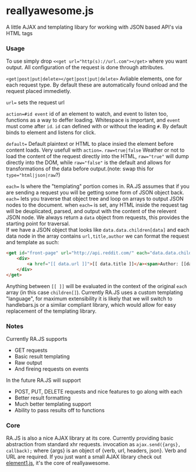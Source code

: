 reallyawesome.js
================

A little AJAX and templating libary for working with JSON based API's via HTML tags

### Usage
To use simply drop `<<get url="http(s)://url.com"></get>` where you want output. All configuration of the request is done through attributes. 

`<get|post|put|delete></get|post|put|delete>` Avliable elements, one for each request type. By default these are automatically found onload and the request placed immedietly.

`url=` sets the request url

`action=#id event` id of an element to watch, and event to listen too, functions as a way to deffer loading. Whitespace is important, and `event` must come after `id`.	`id` can defined with or without the leading `#`. By default binds to element and listens for click.

`default=` Default plaintext or HTML to place insied the element before content loads. Very usefull with `action=`.
`raw=true|false` Weather or not to load the content of the request directly into the HTML, `raw="true"` will dump directly into the DOM, while `raw="false"` is the default and allows for transformations of the data before output.(note: swap this for `type="html|json|raw`?)  

`each=` Is where the "templating" portion comes in. RA.JS assumes that if you are sending a request you will be getting some form of JSON object back. `each=` lets you traverse that object tree and loop on arrays to output JSON nodes to the document. when `each=` is set, any HTML inside the request tag will be deuplicated, parsed, and output with the content of the relevent JSON node. We always return a `data` object from requests, this provides the starting point for traversal.  
If we have a JSON object that looks like `data.data.children[data]` and each data node in the array contains `url,title,author` we can format the request and template as such:
```html
<get id="front-page" url="http://api.reddit.com/" each="data.data.children" default="Loading...">
	<div>
		<a href="[[ data.url ]]">[[ data.title ]]</a><span>Author: [[data.author]]</span>
	</div>
</get>
```

Anything between `[[ ]]` will be evaluated in the context of the original `each` array (in this case `children[]`). Currently RA.JS uses a custom templating "language", for maximum extensibility it is likely that we will switch to handlebars.js or a similar compliant library, which would allow for easy replacement of the templating library.

### Notes

Currently RA.JS supports
* GET requests
* Basic result templating
* Raw output
* And fireing requests on events

In the future RA.JS will support
* POST, PUT, DELETE requests and nice features to go along with each
* Better result formatting
* Much better templating support
* Ability to pass results off to functions

### Core

RA.JS is also a nice AJAX library at its core. Currently providing basic abstraction from standard xhr requests. invocation as `ajax.send({args}, callback);` where {args} is an object of {verb, url, headers, json}. Verb and URL are required. If you just want a small AJAX library check out [element1.js](https://github.com/hansolo669/element1.js), it's the core of reallyawesome.
